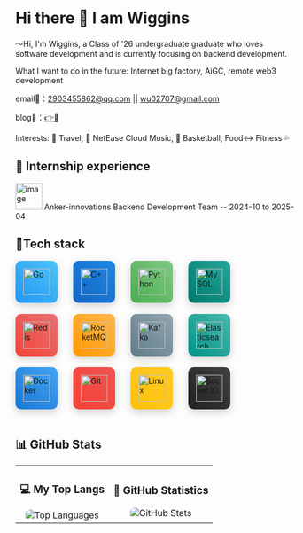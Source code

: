 # Hi there 👋 I am Wiggins

～Hi, I'm Wiggins, a Class of '26 undergraduate graduate who loves software development and is currently focusing on backend development.  

What I want to do in the future: Internet big factory, AiGC, remote web3 development

email📮：2903455862@qq.com || wu02707@gmail.com  

blog🧸：[👉🔗](https://blog.csdn.net/wuxiaoyu0806)  

Interests: 🎒 Travel, 🎵 NetEase Cloud Music, 🏀 Basketball, Food<-> Fitness 💦


## 💼 Internship experience  
<img width="48" alt="image" src="https://github.com/user-attachments/assets/e8b9e635-beb8-4afa-981b-11f64eef8dd6" />
Anker-innovations 
Backend Development Team -- 2024-10 to 2025-04  
  

## 🚀Tech stack  

<p align="left">
  <a href="https://golang.org/" target="_blank" style="display: inline-block; margin: 0 24px 20px 0; padding: 14px; background: linear-gradient(45deg, #2196F3, #4FC3F7); border-radius: 10px; box-shadow: 0 5px 15px rgba(0, 0, 0, 0.18); text-decoration: none;">
    <img src="https://cdn.jsdelivr.net/gh/devicons/devicon/icons/go/go-original.svg" alt="Go" style="width: 48px; height: 48px;">
  </a>
  
  <a href="https://isocpp.org/" target="_blank" style="display: inline-block; margin: 0 24px 20px 0; padding: 14px; background: linear-gradient(45deg, #1565C0, #1E88E5); border-radius: 10px; box-shadow: 0 5px 15px rgba(0, 0, 0, 0.18); text-decoration: none;">
    <img src="https://cdn.jsdelivr.net/gh/devicons/devicon/icons/cplusplus/cplusplus-original.svg" alt="C++" style="width: 48px; height: 48px;">
  </a>
  
  <a href="https://www.python.org/" target="_blank" style="display: inline-block; margin: 0 24px 20px 0; padding: 14px; background: linear-gradient(45deg, #4CAF50, #81C784); border-radius: 10px; box-shadow: 0 5px 15px rgba(0, 0, 0, 0.18); text-decoration: none;">
    <img src="https://cdn.jsdelivr.net/gh/devicons/devicon/icons/python/python-original.svg" alt="Python" style="width: 48px; height: 48px;">
  </a>
  
  <a href="https://www.mysql.com/" target="_blank" style="display: inline-block; margin: 0 24px 20px 0; padding: 14px; background: linear-gradient(45deg, #00796B, #26A69A); border-radius: 10px; box-shadow: 0 5px 15px rgba(0, 0, 0, 0.18); text-decoration: none;">
    <img src="https://cdn.jsdelivr.net/gh/devicons/devicon/icons/mysql/mysql-original.svg" alt="MySQL" style="width: 48px; height: 48px;">
  </a>
  
  <a href="https://redis.io/" target="_blank" style="display: inline-block; margin: 0 24px 20px 0; padding: 14px; background: linear-gradient(45deg, #F44336, #E57373); border-radius: 10px; box-shadow: 0 5px 15px rgba(0, 0, 0, 0.18); text-decoration: none;">
    <img src="https://cdn.jsdelivr.net/gh/devicons/devicon/icons/redis/redis-original.svg" alt="Redis" style="width: 48px; height: 48px;">
  </a>
  
  <a href="https://rocketmq.apache.org/" target="_blank" style="display: inline-block; margin: 0 24px 20px 0; padding: 14px; background: linear-gradient(45deg, #FF9800, #FFB74D); border-radius: 10px; box-shadow: 0 5px 15px rgba(0, 0, 0, 0.18); text-decoration: none;">
    <img src="https://cdn.jsdelivr.net/gh/simple-icons/simple-icons/icons/apacherocketmq.svg" alt="RocketMQ" style="width: 48px; height: 48px;">
  </a>
  
  <a href="https://kafka.apache.org/" target="_blank" style="display: inline-block; margin: 0 24px 20px 0; padding: 14px; background: linear-gradient(45deg, #607D8B, #90A4AE); border-radius: 10px; box-shadow: 0 5px 15px rgba(0, 0, 0, 0.18); text-decoration: none;">
    <img src="https://cdn.jsdelivr.net/gh/devicons/devicon/icons/apachekafka/apachekafka-original.svg" alt="Kafka" style="width: 48px; height: 48px;">
  </a>
  
  <a href="https://www.elastic.co/elasticsearch/" target="_blank" style="display: inline-block; margin: 0 24px 20px 0; padding: 14px; background: linear-gradient(45deg, #009688, #4DB6AC); border-radius: 10px; box-shadow: 0 5px 15px rgba(0, 0, 0, 0.18); text-decoration: none;">
    <img src="https://cdn.jsdelivr.net/gh/devicons/devicon/icons/elasticsearch/elasticsearch-original.svg" alt="Elasticsearch" style="width: 48px; height: 48px;">
  </a>
  
  <a href="https://www.docker.com/" target="_blank" style="display: inline-block; margin: 0 24px 20px 0; padding: 14px; background: linear-gradient(45deg, #1976D2, #42A5F5); border-radius: 10px; box-shadow: 0 5px 15px rgba(0, 0, 0, 0.18); text-decoration: none;">
    <img src="https://cdn.jsdelivr.net/gh/devicons/devicon/icons/docker/docker-original.svg" alt="Docker" style="width: 48px; height: 48px;">
  </a>
  
  <a href="https://git-scm.com/" target="_blank" style="display: inline-block; margin: 0 24px 20px 0; padding: 14px; background: linear-gradient(45deg, #F44336, #EF5350); border-radius: 10px; box-shadow: 0 5px 15px rgba(0, 0, 0, 0.18); text-decoration: none;">
    <img src="https://cdn.jsdelivr.net/gh/devicons/devicon/icons/git/git-original.svg" alt="Git" style="width: 48px; height: 48px;">
  </a>
  
  <a href="https://www.linux.org/" target="_blank" style="display: inline-block; margin: 0 24px 20px 0; padding: 14px; background: linear-gradient(45deg, #FFC107, #FFCA28); border-radius: 10px; box-shadow: 0 5px 15px rgba(0, 0, 0, 0.18); text-decoration: none;">
    <img src="https://cdn.jsdelivr.net/gh/devicons/devicon/icons/linux/linux-original.svg" alt="Linux" style="width: 48px; height: 48px;">
  </a>
  
  <a href="https://socket.io/" target="_blank" style="display: inline-block; margin: 0 24px 20px 0; padding: 14px; background: linear-gradient(45deg, #212121, #424242); border-radius: 10px; box-shadow: 0 5px 15px rgba(0, 0, 0, 0.18); text-decoration: none;">
    <img src="https://cdn.jsdelivr.net/gh/devicons/devicon/icons/socketio/socketio-original.svg" alt="Socket.IO" style="width: 48px; height: 48px;">
  </a>
</p>  

## 📊 GitHub Stats  
<table>
  <tr>
    <td align="center">
      <h3>💻 My Top Langs</h3>
      <!-- 语言占比卡片 -->
      <img src="https://github-readme-stats.vercel.app/api/top-langs/?username=MinatoWu&layout=compact&theme=dark&hide=html,css" alt="Top Languages" style="max-width: 100%; border-radius: 8px;">
    </td>
    <td align="center">
      <h3>🚀 GitHub Statistics</h3>
      <!-- 综合统计卡片 -->
     <img src="https://github-readme-stats.vercel.app/api?username=MinatoWu&show_icons=true&count_private=true&theme=dark&line_height=28&" alt="GitHub Stats" style="max-width: 100%; border-radius: 8px;">
    </td>
  </tr>
</table>
